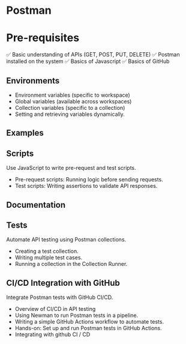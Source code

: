 # Postman

# Pre-requisites
✅ Basic understanding of APIs (GET, POST, PUT, DELETE)
✅ Postman installed on the system
✅ Basics of Javascript
✅ Basics of GitHub

## Environments
- Environment variables (specific to workspace)
- Global variables (available across workspaces)
- Collection variables (specific to a collection)
- Setting and retrieving variables dynamically.

## Examples

## Scripts
Use JavaScript to write pre-request and test scripts.
- Pre-request scripts: Running logic before sending requests.
- Test scripts: Writing assertions to validate API responses.

## Documentation

## Tests
Automate API testing using Postman collections.
- Creating a test collection.
- Writing multiple test cases.
- Running a collection in the Collection Runner.

## CI/CD Integration with GitHub
Integrate Postman tests with GitHub CI/CD.
- Overview of CI/CD in API testing
- Using Newman to run Postman tests in a pipeline.
- Writing a simple GitHub Actions workflow to automate tests.
- Hands-on: Set up and run Postman tests in GitHub Actions.
- Integrating with github CI / CD


